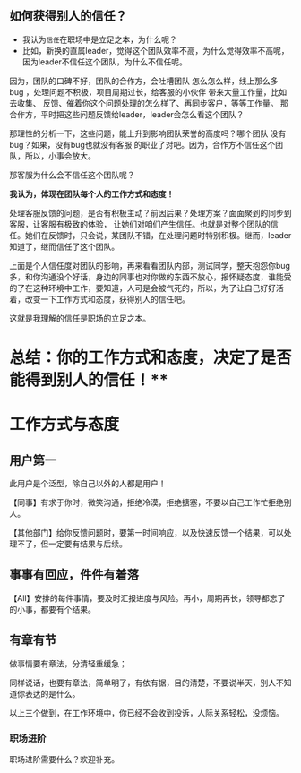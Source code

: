 ## **如何获得别人的信任？**

* 我认为`信任`在职场中是立足之本，为什么呢？
* 比如，新换的直属leader，觉得这个团队效率不高，为什么觉得效率不高呢，因为leader不信任这个团队，为什么不信任呢。

因为，团队的口碑不好，团队的合作方，会吐槽团队 怎么怎么样，线上那么多bug ，处理问题不积极，项目周期过长，给客服的小伙伴 带来大量工作量，比如去收集、 反馈、催着你这个问题处理的怎么样了、再同步客户，等等工作量。
那合作方，平时把这些问题反馈给leader，leader会怎么看这个团队？

那理性的分析一下，这些问题，能上升到影响团队荣誉的高度吗？哪个团队 没有bug？如果，没有bug也就没有客服
的职业了对吧。因为，合作方不信任这个团队，所以，小事会放大。

那客服为什么会不信任这个团队呢？

**我认为，体现在团队每个人的工作方式和态度！**

处理客服反馈的问题，是否有积极主动？前因后果？处理方案？面面聚到的同步到客服，让客服有极致的体验，
让她们对咱们产生信任。也就是对整个团队的信任。她们在反馈时，只会说，某团队不错，在处理问题时特别积极。继而，leader知道了，继而信任了这个团队。

上面是个人信任度对团队的影响，再来看看团队内部，测试同学，整天抱怨你bug多，和你沟通没个好话，身边的同事也对你做的东西不放心，报怀疑态度，谁能受的了在这种环境中工作，要知道，人可是会被气死的，所以，为了让自己好好活着，改变一下工作方式和态度，获得别人的信任吧。

这就是我理解的信任是职场的立足之本。

# 总结：你的工作方式和态度，决定了是否能得到别人的信任！**
# **工作方式与态度**
## **用户第一**

此用户是个泛型，除自己以外的人都是用户！

【同事】有求于你时，微笑沟通，拒绝冷漠，拒绝搪塞，不要以自己工作忙拒绝别人。

【其他部门】给你反馈问题时，要第一时间响应，以及快速反馈一个结果，可以处理不了，但一定要有结果与后续。

## **事事有回应，件件有着落**

【All】安排的每件事情，要及时汇报进度与风险。再小，周期再长，领导都忘了的小事，都要有个结果。

## **有章有节**

做事情要有章法，分清轻重缓急；

同样说话，也要有章法，简单明了，有依有据，目的清楚，不要说半天，别人不知道你表达的是什么。

以上三个做到，在工作环境中，你已经不会收到投诉，人际关系轻松，没烦恼。

### **职场进阶**

职场进阶需要什么？欢迎补充。
